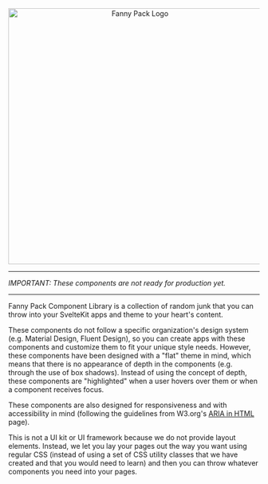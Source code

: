 <script lang="ts">
  import Logo from "/static/fanny-pack.svg";
</script>


<div id="home">
  <div id="img-container">
    <img src={Logo} alt="Fanny Pack Logo" />
  </div>
</div>

---

*IMPORTANT: These components are not ready for production yet.*

---

Fanny Pack Component Library is a collection of random junk that you can throw into your SvelteKit apps and theme to your heart's content.
 
These components do not follow a specific organization's design system (e.g. Material Design, Fluent Design), so you can create apps with these components and customize them to fit your unique style needs. However, these components have been designed with a "flat" theme in mind, which means that there is no appearance of depth in the components (e.g. through the use of box shadows). Instead of using the concept of depth, these components are "highlighted" when a user hovers over them or when a component receives focus.

These components are also designed for responsiveness and with accessibility in mind (following the guidelines from W3.org's [ARIA in HTML](https://www.w3.org/TR/html-aria/#docconformance) page).

This is not a UI kit or UI framework because we do not provide layout elements. Instead, we let you lay your pages out the way you want using regular CSS (instead of using a set of CSS utility classes that we have created and that you would need to learn) and then you can throw whatever components you need into your pages.


<style>
  #home {
    
    & #img-container {
      text-align: center;

      & img {
        width: 512px;
      }
    }
  }
</style>
